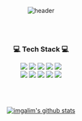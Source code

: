 <div align="center">
  
  ![header](https://capsule-render.vercel.app/api?type=waving&color=gradient&height=300&section=header&text=Im%20GaLim&fontSize=90)

  
  
  <br />
  <br />
  
 ### 💻 Tech Stack 💻
<img src="https://img.shields.io/badge/HTML5-E34F26.svg?&style=for-the-badge&logo=HTML5&logoColor=white"/>
<img src="https://img.shields.io/badge/CSS3-1572B6.svg?&style=for-the-badge&logo=CSS3&logoColor=white"/>
<img src="https://img.shields.io/badge/styled-component-DB7093.svg?&style=for-the-badge&logo=styled-components&logoColor=white"/>
<img src="https://img.shields.io/badge/Sass-CC6699.svg?&style=for-the-badge&logo=Sass&logoColor=white"/>
<img src="https://img.shields.io/badge/Tailwind-06B6D4.svg?&style=for-the-badge&logo=TailwindCSS&logoColor=white" /><br />  
<img src="https://img.shields.io/badge/JavaScript-F7DF1E.svg?&style=for-the-badge&logo=JavaScript&logoColor=white"/>
<img src="https://img.shields.io/badge/TypeScript-3178C6.svg?&style=for-the-badge&logo=TypeScript&logoColor=white"/>
<img src="https://img.shields.io/badge/React-61DAFB.svg?&style=for-the-badge&logo=React&logoColor=white"/>
<img src="https://img.shields.io/badge/React Router-CA4245.svg?&style=for-the-badge&logo=React Router&logoColor=white"/>
<img src="https://img.shields.io/badge/Redux-764ABC.svg?&style=for-the-badge&logo=Redux&logoColor=white"/>
<br />
  <br />
  
<!--  ### 🤍 About Me 🤍 -->
<!--   <a href="https://velog.io/@galimi">
<img src="https://img.shields.io/badge/Tech Blog-20C997.svg?&style=for-the-badge&logo=Velog&logoColor=white"/>
   -->
<!--   </a>
  <a href="mailto:dev.galim@gmail.com">
<img src="https://img.shields.io/badge/Gmail-EA4335.svg?&style=for-the-badge&logo=Gmail&logoColor=white"/>
  </a> -->
  
  <br />
  <br />
  
[![imgalim's github stats](https://github-readme-stats.vercel.app/api?username=galimii&count_private=true&custom_title=Galim's&nbsp;github&nbsp;&bg_color=30,92a8d1,f7cac9&title_color=fff&text_color=fff)](https://github.com/anuraghazra/github-readme-stats)



  </div>
